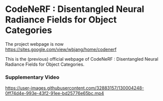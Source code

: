 



# CodeNeRF : Disentangled Neural Radiance Fields for Object Categories

The project webpage is now https://sites.google.com/view/wbjang/home/codenerf

This is the (previous) official webpage of CodeNeRF : Disentangled Neural Radiance Fields for Object Categories.

### Supplementary Video

https://user-images.githubusercontent.com/32883157/130004248-0ff74d4e-993e-43f2-91ee-bd25776e65bc.mp4



